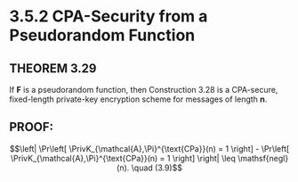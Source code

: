 # 3.5.2 CPA-Security from a Pseudorandom Function

## THEOREM 3.29 
If **F** is a pseudorandom function, then Construction 3.28
is a CPA-secure, fixed-length private-key encryption scheme for messages of
length **n**.

## PROOF: 

$$\left| \Pr\left[ \PrivK_{\mathcal{A},\Pi}^{\text{CPa}}(n) = 1 \right] - \Pr\left[ \PrivK_{\mathcal{A},\Pi}^{\text{CPa}}(n) = 1 \right] \right| \leq \mathsf{negl}(n). \quad (3.9)$$

